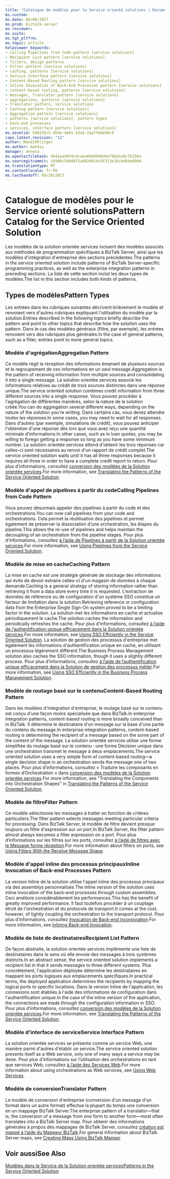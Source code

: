 ```yaml
---
title: "Catalogue de modèles pour le Service orienté solutions | Documents Microsoft"
ms.custom: 
ms.date: 06/08/2017
ms.prod: biztalk-server
ms.reviewer: 
ms.suite: 
ms.tgt_pltfrm: 
ms.topic: article
helpviewer_keywords:
- Calling Pipelines from Code pattern [service solutions]
- Recipient List pattern [service solutions]
- filters, design patterns
- Filter pattern [service solutions]
- caching, patterns [service solutions]
- Service Interface pattern [service solutions]
- Content-Based Routing pattern [service solutions]
- Inline Invocation of Back-End Processes pattern [service solutions]
- content-based routing, patterns [service solutions]
- messages, Translator pattern [service solutions]
- aggregations, patterns [service solutions]
- Translator pattern, service solutions
- Caching pattern [service solutions]
- Aggregation pattern [service solutions]
- patterns [service solutions], pattern types
- back-end processes
- services, interface pattern [service solutions]
ms.assetid: 5d8135c5-d5de-4e61-b3e8-2aa7f6de98c8
caps.latest.revision: "12"
author: MandiOhlinger
ms.author: mandia
manager: anneta
ms.openlocfilehash: 9441ead974cdcaba66dd9d038e786a5a8c7b156e
ms.sourcegitcommit: cb908c540d8f1a692d01dc8f313e16cb4b4e696d
ms.translationtype: MT
ms.contentlocale: fr-FR
ms.lasthandoff: 09/20/2017
---
```

# <a name="pattern-catalog-for-the-service-oriented-solution"></a><span data-ttu-id="0b11d-102">Catalogue de modèles pour le Service orienté solutions</span><span class="sxs-lookup"><span data-stu-id="0b11d-102">Pattern Catalog for the Service Oriented Solution</span></span>
<span data-ttu-id="0b11d-103">Les modèles de la solution orientée services incluent des modèles associés aux méthodes de programmation spécifiques à BizTalk Server, ainsi que les modèles d'intégration d'entreprise des sections précédentes.</span><span class="sxs-lookup"><span data-stu-id="0b11d-103">The patterns in the service oriented solution include patterns of BizTalk Server-specific programming practices, as well as the enterprise integration patterns in preceding sections.</span></span> <span data-ttu-id="0b11d-104">La liste de cette section inclut les deux types de modèles.</span><span class="sxs-lookup"><span data-stu-id="0b11d-104">The list in this section includes both kinds of patterns.</span></span>  
  
## <a name="pattern-types"></a><span data-ttu-id="0b11d-105">Types de modèles</span><span class="sxs-lookup"><span data-stu-id="0b11d-105">Pattern Types</span></span>  
 <span data-ttu-id="0b11d-106">Les entrées dans les rubriques suivantes décrivent brièvement le modèle et renvoient vers d'autres rubriques expliquant l'utilisation du modèle par la solution.</span><span class="sxs-lookup"><span data-stu-id="0b11d-106">Entries described in the following topics briefly describe the pattern and point to other topics that describe how the solution uses the pattern.</span></span> <span data-ttu-id="0b11d-107">Dans le cas des modèles généraux (filtre, par exemple), les entrées renvoient vers des rubriques plus générales.</span><span class="sxs-lookup"><span data-stu-id="0b11d-107">In the case of general patterns, such as a filter, entries point to more general topics.</span></span>  
  
### <a name="aggregation-pattern"></a><span data-ttu-id="0b11d-108">Modèle d'agrégation</span><span class="sxs-lookup"><span data-stu-id="0b11d-108">Aggregation Pattern</span></span>  
 <span data-ttu-id="0b11d-109">Ce modèle régit la réception des informations émanant de plusieurs sources et le regroupement de ces informations en un seul message.</span><span class="sxs-lookup"><span data-stu-id="0b11d-109">Aggregation is the pattern of receiving information from multiple sources and consolidating it into a single message.</span></span> <span data-ttu-id="0b11d-110">La solution orientée services associe les informations relatives au crédit de trois sources distinctes dans une réponse unique.</span><span class="sxs-lookup"><span data-stu-id="0b11d-110">The service oriented solution combines credit information from three different sources into a single response.</span></span> <span data-ttu-id="0b11d-111">Vous pouvez procéder à l'agrégation de différentes manières, selon la nature de la solution créée.</span><span class="sxs-lookup"><span data-stu-id="0b11d-111">You can do aggregation several different ways, depending on the nature of the solution you're writing.</span></span> <span data-ttu-id="0b11d-112">Dans certains cas, vous devez attendre toutes les réponses.</span><span class="sxs-lookup"><span data-stu-id="0b11d-112">In some cases, you may need to wait for all responses.</span></span> <span data-ttu-id="0b11d-113">Dans d'autres (par exemple, simulations de crédit), vous pouvez anticiper l'obtention d'une réponse dès lors que vous avez reçu une quantité minimale d'informations.</span><span class="sxs-lookup"><span data-stu-id="0b11d-113">In other cases, such as in loan quotes, you may be willing to forego getting a response so long as you have some minimum number.</span></span> <span data-ttu-id="0b11d-114">La solution orientée services attend d'obtenir les trois réponses car celles-ci sont nécessaires au renvoi d'un rapport de crédit complet.</span><span class="sxs-lookup"><span data-stu-id="0b11d-114">The service oriented solution waits until it has all three responses because it requires all three in order to have a complete credit report to return.</span></span> <span data-ttu-id="0b11d-115">Pour plus d’informations, consultez [conversion des modèles de la Solution orientée services](../core/translating-the-patterns-of-the-service-oriented-solution.md).</span><span class="sxs-lookup"><span data-stu-id="0b11d-115">For more information, see [Translating the Patterns of the Service Oriented Solution](../core/translating-the-patterns-of-the-service-oriented-solution.md).</span></span>  
  
### <a name="calling-pipelines-from-code-pattern"></a><span data-ttu-id="0b11d-116">Modèle d'appel de pipelines à partir du code</span><span class="sxs-lookup"><span data-stu-id="0b11d-116">Calling Pipelines from Code Pattern</span></span>  
 <span data-ttu-id="0b11d-117">Vous pouvez désormais appeler des pipelines à partir du code et des orchestrations.</span><span class="sxs-lookup"><span data-stu-id="0b11d-117">You can now call pipelines from your code and orchestrations.</span></span> <span data-ttu-id="0b11d-118">Cela permet la réutilisation des pipelines et permet également de préserver la dissociation d’une orchestration, les étapes du pipeline.</span><span class="sxs-lookup"><span data-stu-id="0b11d-118">This allows the re-use of pipelines and helps maintain the decoupling of an orchestration from the pipeline stages.</span></span> <span data-ttu-id="0b11d-119">Pour plus d’informations, consultez [à l’aide de Pipelines à partir de la Solution orientée services](../core/using-pipelines-from-the-service-oriented-solution.md).</span><span class="sxs-lookup"><span data-stu-id="0b11d-119">For more information, see [Using Pipelines from the Service Oriented Solution](../core/using-pipelines-from-the-service-oriented-solution.md).</span></span>  
  
### <a name="caching-pattern"></a><span data-ttu-id="0b11d-120">Modèle de mise en cache</span><span class="sxs-lookup"><span data-stu-id="0b11d-120">Caching Pattern</span></span>  
 <span data-ttu-id="0b11d-121">La mise en cache est une stratégie générale de stockage des informations qui évite de devoir extraire celles-ci d'un magasin de données à chaque demande.</span><span class="sxs-lookup"><span data-stu-id="0b11d-121">Caching is a general strategy of storing information rather than retrieving it from a data store every time it is requested.</span></span> <span data-ttu-id="0b11d-122">L'extraction de données de référence ou de configuration d'un système SSO constitue un facteur de limitation dans la solution.</span><span class="sxs-lookup"><span data-stu-id="0b11d-122">Retrieving reference or configuration data from the Enterprise Single Sign-On system proved to be a limiting factor in the solution.</span></span> <span data-ttu-id="0b11d-123">La solution met les informations en cache et actualise périodiquement le cache.</span><span class="sxs-lookup"><span data-stu-id="0b11d-123">The solution caches the information and periodically refreshes the cache.</span></span> <span data-ttu-id="0b11d-124">Pour plus d’informations, consultez [à l’aide de l’authentification unique efficacement dans la Solution orientée services](../core/using-sso-efficiently-in-the-service-oriented-solution.md).</span><span class="sxs-lookup"><span data-stu-id="0b11d-124">For more information, see [Using SSO Efficiently in the Service Oriented Solution](../core/using-sso-efficiently-in-the-service-oriented-solution.md).</span></span> <span data-ttu-id="0b11d-125">La solution de gestion des processus d'entreprise met également les informations d'authentification unique en cache, en utilisant un processus légèrement différent.</span><span class="sxs-lookup"><span data-stu-id="0b11d-125">The Business Process Management solution also caches the SSO information, though it uses a slightly different process.</span></span> <span data-ttu-id="0b11d-126">Pour plus d’informations, consultez [à l’aide de l’authentification unique efficacement dans la Solution de gestion des processus métier](../core/using-sso-efficiently-in-the-business-process-management-solution.md).</span><span class="sxs-lookup"><span data-stu-id="0b11d-126">For more information, see [Using SSO Efficiently in the Business Process Management Solution](../core/using-sso-efficiently-in-the-business-process-management-solution.md).</span></span>  
  
### <a name="content-based-routing-pattern"></a><span data-ttu-id="0b11d-127">Modèle de routage basé sur le contenu</span><span class="sxs-lookup"><span data-stu-id="0b11d-127">Content-Based Routing Pattern</span></span>  
 <span data-ttu-id="0b11d-128">Dans les modèles d'intégration d'entreprise, le routage basé sur le contenu est conçu d'une façon moins spécialisée que dans BizTalk.</span><span class="sxs-lookup"><span data-stu-id="0b11d-128">In enterprise integration patterns, content-based routing is more broadly conceived than in BizTalk.</span></span> <span data-ttu-id="0b11d-129">Il détermine le destinataire d'un message sur la base d'une partie du contenu du message.</span><span class="sxs-lookup"><span data-stu-id="0b11d-129">In enterprise integration patterns, content-based routing is determining the recipient of a message based on the some part of the content of the message.</span></span> <span data-ttu-id="0b11d-130">La solution orientée services utilise une forme simplifiée du routage basé sur le contenu : une forme Décision unique dans une orchestration transmet le message à deux emplacements.</span><span class="sxs-lookup"><span data-stu-id="0b11d-130">The service oriented solution uses a very simple form of content-based routing—a single decision shape in an orchestration sends the message one of two places.</span></span> <span data-ttu-id="0b11d-131">Pour plus d’informations, consultez « Traduire les composants en formes d’Orchestration » dans [conversion des modèles de la Solution orientée services](../core/translating-the-patterns-of-the-service-oriented-solution.md).</span><span class="sxs-lookup"><span data-stu-id="0b11d-131">For more information, see "Translating the Components into Orchestration Shapes" in [Translating the Patterns of the Service Oriented Solution](../core/translating-the-patterns-of-the-service-oriented-solution.md).</span></span>  
  
### <a name="filter-pattern"></a><span data-ttu-id="0b11d-132">Modèle de filtre</span><span class="sxs-lookup"><span data-stu-id="0b11d-132">Filter Pattern</span></span>  
 <span data-ttu-id="0b11d-133">Ce modèle sélectionne les messages à traiter en fonction de critères particuliers.</span><span class="sxs-lookup"><span data-stu-id="0b11d-133">The filter pattern selects messages meeting particular criteria for processing.</span></span> <span data-ttu-id="0b11d-134">Dans BizTalk Server, le modèle de filtre devient presque toujours un filtre d'expression sur un port.</span><span class="sxs-lookup"><span data-stu-id="0b11d-134">In BizTalk Server, the filter pattern almost always becomes a filter expression on a port.</span></span> <span data-ttu-id="0b11d-135">Pour plus d’informations sur les filtres sur les ports, consultez [à l’aide de filtres avec le Message forme réception](../core/using-filters-with-the-receive-message-shape.md).</span><span class="sxs-lookup"><span data-stu-id="0b11d-135">For more information about filters on ports, see [Using Filters With the Receive Message Shape](../core/using-filters-with-the-receive-message-shape.md).</span></span>  
  
### <a name="inline-invocation-of-back-end-processes-pattern"></a><span data-ttu-id="0b11d-136">Modèle d'appel inline des processus principaux</span><span class="sxs-lookup"><span data-stu-id="0b11d-136">Inline Invocation of Back-end Processes Pattern</span></span>  
 <span data-ttu-id="0b11d-137">La version Inline de la solution utilise l'appel inline des processus principaux via des assemblys personnalisés.</span><span class="sxs-lookup"><span data-stu-id="0b11d-137">The inline version of the solution uses inline invocation of the back-end processes through custom assemblies.</span></span> <span data-ttu-id="0b11d-138">Ceci améliore considérablement les performances.</span><span class="sxs-lookup"><span data-stu-id="0b11d-138">This has the benefit of greatly improved performance.</span></span> <span data-ttu-id="0b11d-139">Il faut toutefois procéder à un couplage étroit de l'orchestration et du protocole de transport.</span><span class="sxs-lookup"><span data-stu-id="0b11d-139">It comes at the cost, however, of tightly coupling the orchestration to the transport protocol.</span></span> <span data-ttu-id="0b11d-140">Pour plus d’informations, consultez [Invocation de Back-end incorporation](../core/inlining-back-end-invocation.md).</span><span class="sxs-lookup"><span data-stu-id="0b11d-140">For more information, see [Inlining Back-end Invocation](../core/inlining-back-end-invocation.md).</span></span>  
  
### <a name="recipient-list-pattern"></a><span data-ttu-id="0b11d-141">Modèle de liste de destinataires</span><span class="sxs-lookup"><span data-stu-id="0b11d-141">Recipient List Pattern</span></span>  
 <span data-ttu-id="0b11d-142">De façon abstraite, la solution orientée services implémente une liste de destinataires dans le sens où elle envoie des messages à trois systèmes distincts.</span><span class="sxs-lookup"><span data-stu-id="0b11d-142">In an abstract sense, the service oriented solution implements a recipient list in that it sends messages to three different systems.</span></span> <span data-ttu-id="0b11d-143">Plus concrètement, l'application déployée détermine les destinataires en mappant les ports logiques aux emplacements spécifiques.</span><span class="sxs-lookup"><span data-stu-id="0b11d-143">In practical terms, the deployed application determines the recipients by mapping the logical ports to specific locations.</span></span> <span data-ttu-id="0b11d-144">Dans la version Inline de l'application, les connexions sont établies à l'aide des informations de configuration dans l'authentification unique.</span><span class="sxs-lookup"><span data-stu-id="0b11d-144">In the case of the inline version of the application, the connections are made through the configuration information in SSO.</span></span> <span data-ttu-id="0b11d-145">Pour plus d’informations, consultez [conversion des modèles de la Solution orientée services](../core/translating-the-patterns-of-the-service-oriented-solution.md).</span><span class="sxs-lookup"><span data-stu-id="0b11d-145">For more information, see [Translating the Patterns of the Service Oriented Solution](../core/translating-the-patterns-of-the-service-oriented-solution.md).</span></span>  
  
### <a name="service-interface-pattern"></a><span data-ttu-id="0b11d-146">Modèle d'interface de service</span><span class="sxs-lookup"><span data-stu-id="0b11d-146">Service Interface Pattern</span></span>  
 <span data-ttu-id="0b11d-147">La solution orientée services se présente comme un service Web, une manière parmi d'autres d'établir un service.</span><span class="sxs-lookup"><span data-stu-id="0b11d-147">The service oriented solution presents itself as a Web service, only one of many ways a service may be done.</span></span> <span data-ttu-id="0b11d-148">Pour plus d’informations sur l’utilisation des orchestrations en tant que services Web, consultez [à l’aide des Services Web](../core/using-web-services.md).</span><span class="sxs-lookup"><span data-stu-id="0b11d-148">For more information about using orchestrations as Web services, see [Using Web Services](../core/using-web-services.md).</span></span>  
  
### <a name="translator-pattern"></a><span data-ttu-id="0b11d-149">Modèle de conversion</span><span class="sxs-lookup"><span data-stu-id="0b11d-149">Translator Pattern</span></span>  
 <span data-ttu-id="0b11d-150">Le modèle de conversion d'entreprise (conversion d'un message d'un format dans un autre format) effectue la plupart du temps une conversion en un mappage BizTalk Server.</span><span class="sxs-lookup"><span data-stu-id="0b11d-150">The enterprise pattern of a translator—that is, the conversion of a message from one form to another form—most often translates into a BizTalk Server map.</span></span> <span data-ttu-id="0b11d-151">Pour obtenir des informations générales à propos des mappages de BizTalk Server, consultez [création est mappé à l’aide du Mappeur BizTalk](../core/creating-maps-using-biztalk-mapper.md).</span><span class="sxs-lookup"><span data-stu-id="0b11d-151">For general information about BizTalk Server maps, see [Creating Maps Using BizTalk Mapper](../core/creating-maps-using-biztalk-mapper.md).</span></span>  
  
## <a name="see-also"></a><span data-ttu-id="0b11d-152">Voir aussi</span><span class="sxs-lookup"><span data-stu-id="0b11d-152">See Also</span></span>  
 [<span data-ttu-id="0b11d-153">Modèles dans le Service de la Solution orientée services</span><span class="sxs-lookup"><span data-stu-id="0b11d-153">Patterns in the Service Oriented Solution</span></span>](../core/patterns-in-the-service-oriented-solution.md)